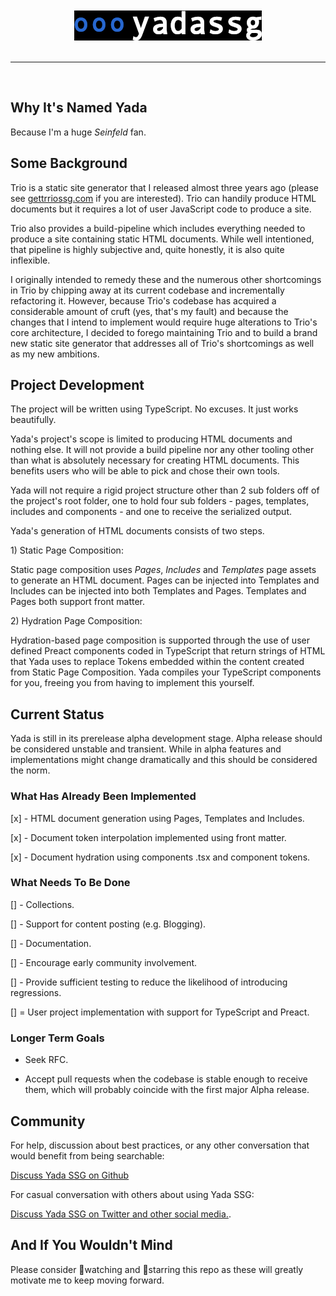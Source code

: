<br>
<br>
<div align=center>
    <img src="github/readmeheader.png" alt="README Header">
</div>
<br>
<hr color="grey">
<br>

## Why It's Named Yada

Because I'm a huge _Seinfeld_ fan.

## Some Background

Trio is a static site generator that I released almost three years ago (please see <span style="color:#33A2FF"><a href="https://gettriossg.com">gettrriossg.com</a></span> if you are interested</span>). Trio can handily produce HTML documents but it requires a lot of user JavaScript code to produce a site.

Trio also provides a build-pipeline which includes everything needed to produce a site containing static HTML documents. While well intentioned, that pipeline is highly subjective and, quite honestly, it is also quite inflexible.

I originally intended to remedy these and the numerous other shortcomings in Trio by chipping away at its current codebase and incrementally refactoring it. However, because Trio's codebase has acquired a considerable amount of cruft (yes, that's my fault) and because the changes that I intend to implement would require huge alterations to Trio's core architecture, I decided to forego maintaining Trio and to build a brand new static site generator that addresses all of Trio's shortcomings as well as my new ambitions.

## Project Development

The project will be written using TypeScript. No excuses. It just works beautifully.

Yada's project's scope is limited to producing HTML documents and nothing else. It will not provide a build pipeline nor any other tooling other than what is absolutely necessary for creating HTML documents. This benefits users who will be able to pick and chose their own tools.

Yada will not require a rigid project structure other than 2 sub folders off of the project's root folder, one to hold four sub folders - pages, templates, includes and components - and one to receive the serialized output.

Yada's generation of HTML documents consists of two steps.

1\) Static Page Composition:

Static page composition uses _Pages_, _Includes_ and _Templates_ page assets to generate an HTML document.  Pages can be injected into Templates and Includes can be injected into both Templates and Pages. Templates and Pages both support front matter.

2\) Hydration Page Composition:

Hydration-based page composition is supported through the use of user defined Preact components coded in TypeScript that return strings of HTML that Yada uses to replace Tokens embedded within the content created from Static Page Composition. Yada compiles your TypeScript components for you, freeing you from having to implement  this yourself.

## Current Status

Yada is still in its prerelease alpha development stage. Alpha release should be considered unstable and transient. While in alpha features and implementations might change dramatically and this should be considered the norm.

### What Has Already Been Implemented

[x] - HTML document generation using Pages, Templates and Includes.

[x] - Document token interpolation implemented using front matter.

[x] - Document hydration using components .tsx and component tokens.

### What Needs To Be Done

[] - Collections.

[] - Support for content posting (e.g. Blogging).

[] - Documentation.

[] - Encourage early community involvement.

[] - Provide sufficient testing to reduce the likelihood of introducing regressions.

[] = User project implementation with support for TypeScript and Preact.

### Longer Term Goals

- Seek RFC.

- Accept pull requests when the codebase is stable enough to receive them, which will probably coincide with the first major Alpha release.

## Community

For help, discussion about best practices, or any other conversation that would benefit from being searchable:

[Discuss Yada SSG on Github](https://github.com/4awpawz/yada/discussions)

For casual conversation with others about using Yada SSG:

[Discuss Yada SSG on Twitter and other social media.](https://twitter.com).

## And If You Wouldn't Mind

Please consider 👀watching and 🌟starring this repo as these will greatly motivate me to keep moving forward.
